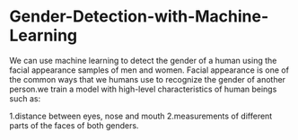 # Gender-Detection-with-Machine-Learning

We can use machine learning to detect the gender of a human using the facial appearance samples of men and women. Facial appearance is one of the common ways that we humans use to recognize the gender of another person.we train a model with high-level characteristics of human beings such as:

1.distance between eyes, nose and mouth
2.measurements of different parts of the faces of both genders.

